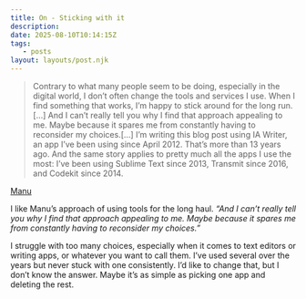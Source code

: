```yaml
---
title: On - Sticking with it
description:
date: 2025-08-10T10:14:15Z
tags:
   - posts
layout: layouts/post.njk
--- 
```


> Contrary to what many people seem to be doing, especially in the digital world, I don’t often change the tools and services I use. When I find something that works, I’m happy to stick around for the long run.[…] And I can’t really tell you why I find that approach appealing to me. Maybe because it spares me from constantly having to reconsider my choices.[…] I’m writing this blog post using IA Writer, an app I’ve been using since April 2012. That’s more than 13 years ago. And the same story applies to pretty much all the apps I use the most: I’ve been using Sublime Text since 2013, Transmit since 2016, and Codekit since 2014.

[Manu](https://manuelmoreale.com/sticking-with-it)

I like Manu’s approach of using tools for the long haul. *“And I can’t really tell you why I find that approach appealing to me. Maybe because it spares me from constantly having to reconsider my choices.”*

I struggle with too many choices, especially when it comes to text editors or writing apps, or whatever you want to call them. I’ve used several over the years but never stuck with one consistently. I’d like to change that, but I don’t know the answer. Maybe it’s as simple as picking one app and deleting the rest.